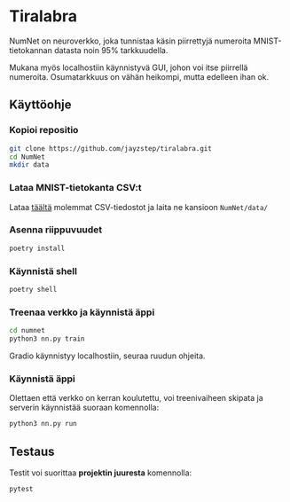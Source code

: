 # Tiralabra

NumNet on neuroverkko, joka tunnistaa käsin piirrettyjä numeroita MNIST-tietokannan datasta noin 95% tarkkuudella.

Mukana myös localhostiin käynnistyvä GUI, johon voi itse piirrellä numeroita. Osumatarkkuus on vähän heikompi, mutta edelleen ihan ok.

## Käyttöohje

### Kopioi repositio

```bash
git clone https://github.com/jayzstep/tiralabra.git
cd NumNet
mkdir data
```
### Lataa MNIST-tietokanta CSV:t

Lataa [täältä](https://www.kaggle.com/datasets/oddrationale/mnist-in-csv/data) molemmat CSV-tiedostot ja laita ne kansioon `NumNet/data/`

### Asenna riippuvuudet

```bash
poetry install
```

### Käynnistä shell
```bash
poetry shell
```

### Treenaa verkko ja käynnistä äppi
```bash
cd numnet
python3 nn.py train
```
Gradio käynnistyy localhostiin, seuraa ruudun ohjeita.

### Käynnistä äppi
Olettaen että verkko on kerran koulutettu, voi treenivaiheen skipata ja serverin käynnistää suoraan komennolla:
```bash
python3 nn.py run
```

## Testaus
Testit voi suorittaa **projektin juuresta** komennolla:
```bash
pytest
```
